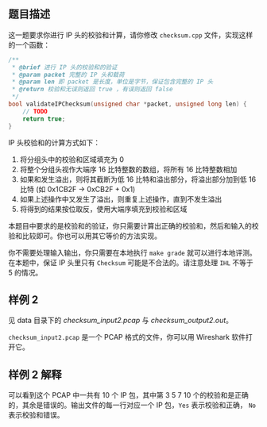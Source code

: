 ## 题目描述

这一题要求你进行 IP 头的校验和计算，请你修改 `checksum.cpp` 文件，实现这样的一个函数：

```cpp
/**
 * @brief 进行 IP 头的校验和的验证
 * @param packet 完整的 IP 头和载荷
 * @param len 即 packet 是长度，单位是字节，保证包含完整的 IP 头
 * @return 校验和无误则返回 true ，有误则返回 false
 */
bool validateIPChecksum(unsigned char *packet, unsigned long len) {
    // TODO
    return true;
}
```

IP 头校验和的计算方式如下：

1. 将分组头中的校验和区域填充为 0
2. 将整个分组头视作大端序 16 比特整数的数组，将所有 16 比特整数相加
3. 如果和发生溢出，则将其截断为低 16 比特和溢出部分，将溢出部分加到低 16 比特
   (如 0x1CB2F -> 0xCB2F + 0x1)
4. 如果上述操作中又发生了溢出，则重复上述操作，直到不发生溢出
5. 将得到的结果按位取反，使用大端序填充到校验和区域

本题目中要求的是校验和的验证，你只需要计算出正确的校验和，然后和输入的校验和比较即可。你也可以用其它等价的方法实现。

你不需要处理输入输出，你只需要在本地执行 `make grade` 就可以进行本地评测。在本题中，保证 IP 头里只有 `Checksum` 可能是不合法的。请注意处理 `IHL` 不等于 5 的情况。

## 样例 2

见 data 目录下的 *checksum_input2.pcap* 与 *checksum_output2.out*。

`checksum_input2.pcap` 是一个 PCAP 格式的文件，你可以用 Wireshark 软件打开它。

## 样例 2 解释

可以看到这个 PCAP 中一共有 10 个 IP 包，其中第 3 5 7 10 个的校验和是正确的，其余是错误的。输出文件的每一行对应一个 IP 包，`Yes` 表示校验和正确， `No` 表示校验和错误。
